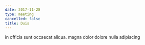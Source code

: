 ```yaml
---
date: 2017-11-28
type: meeting
cancelled: false
title: Duis
---
```

in officia sunt occaecat aliqua. magna dolor dolore nulla adipiscing